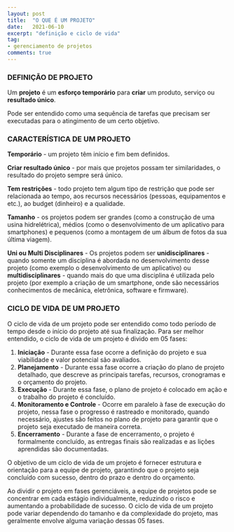 ```yaml
---
layout: post
title:  "O QUE É UM PROJETO"
date:   2021-06-10
excerpt: "definição e ciclo de vida"
tag:
- gerenciamento de projetos
comments: true
---
```

### DEFINIÇÃO DE PROJETO
Um <b>projeto</b> é um <b>esforço temporário</b> para <b>criar</b> um produto, serviço ou <b>resultado único</b>.

Pode ser entendido como uma sequência de tarefas que precisam ser executadas para o atingimento de um certo objetivo.

### CARACTERÍSTICA DE UM PROJETO
<b>Temporário</b> - um projeto têm início e fim bem definidos.

<b>Criar resultado único</b> - por mais que projetos possam ter similaridades, o resultado do projeto sempre será único.

<b>Tem restrições</b> - todo projeto tem algum tipo de restrição que pode ser relacionada ao tempo, aos recursos necessários (pessoas, equipamentos e etc.), ao budget (dinheiro) e a qualidade.

<b>Tamanho</b> - os projetos podem ser grandes (como a construção de uma usina hidrelétrica), médios (como o desenvolvimento de um aplicativo para smartphones) e pequenos (como a montagem de um álbum de fotos da sua última viagem).

<b>Uni ou Multi Disciplinares</b> - Os projetos podem ser <b>unidisciplinares</b> - quando somente um disciplina é abordada no desenvolvimento desse projeto (como exemplo o desenvolvimento de um aplicativo) ou <b>multidisciplinares</b> - quando mais do que uma disciplina é utilizada pelo projeto (por exemplo a criação de um smartphone, onde são necessários conhecimentos de mecânica, eletrônica, software e firmware).

### CICLO DE VIDA DE UM PROJETO
O ciclo de vida de um projeto pode ser entendido como todo período de tempo desde o início do projeto até sua finalização. Para ser melhor entendido, o ciclo de vida de um projeto é divido em 05 fases:

1. **Iniciação** - Durante essa fase ocorre a definição do projeto e sua viabilidade e valor potencial são avaliados.
2. **Planejamento** - Durante essa fase ocorre a criação do plano de projeto detalhado, que descreve as principais tarefas, recursos, cronogramas e o orçamento do projeto.
3. **Execução** - Durante essa fase, o plano de projeto é colocado em ação e o trabalho do projeto é concluído.
3. **Monitoramento e Controle** - Ocorre em paralelo à fase de execução do projeto, nessa fase o progresso é rastreado e monitorado, quando necessário, ajustes são feitos no plano de projeto para garantir que o projeto seja executado de maneira correta.
4. **Encerramento** - Durante a fase de encerramento, o projeto é formalmente concluído, as entregas finais são realizadas e as lições aprendidas são documentadas.

O objetivo de um ciclo de vida de um projeto é fornecer estrutura e orientação para a equipe de projeto, garantindo que o projeto seja concluído com sucesso, dentro do prazo e dentro do orçamento. 

Ao dividir o projeto em fases gerenciáveis, a equipe de projetos pode se concentrar em cada estágio individualmente, reduzindo o risco e aumentando a probabilidade de sucesso. O ciclo de vida de um projeto pode variar dependendo do tamanho e da complexidade do projeto, mas geralmente envolve alguma variação dessas 05 fases.
